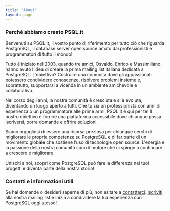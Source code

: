 ```yaml
---
title: "About"
layout: page
---
```


### Perché abbiamo creato PSQL.it

Benvenuti su PSQL.it, il vostro punto di riferimento per tutto ciò che riguarda PostgreSQL, il database server open source amato dai professionisti e programmatori di tutto il mondo!

Tutto è iniziato nel 2003, quando tre amici, Osvaldo, Enrico e Massimiliano, hanno avuto l’idea di creare la prima mailing list italiana dedicata a PostgreSQL. L'obiettivo? Costruire una comunità dove gli appassionati potessero condividere conoscenze, risolvere problemi insieme e, soprattutto, supportarsi a vicenda in un ambiente amichevole e collaborativo.

Nel corso degli anni, la nostra comunità è cresciuta e si è evoluta, diventando un luogo aperto a tutti. Che tu sia un professionista con anni di esperienza o un programmatore alle prime armi, PSQL.it è qui per te! Il nostro obiettivo è fornire una piattaforma accessibile dove chiunque possa iscriversi, porre domande e offrire soluzioni.

Siamo orgogliosi di essere una risorsa preziosa per chiunque cerchi di migliorare le proprie competenze su PostgreSQL e di far parte di un movimento globale che sostiene l’uso di tecnologie open source. L'energia e la passione della nostra comunità sono il motore che ci spinge a continuare a crescere e migliorare.

Unisciti a noi, scopri come PostgreSQL può fare la differenza nei tuoi progetti e diventa parte della nostra storia!

### Contatti e informazioni utili

Se hai domande o desideri saperne di più, non esitare a [contattarci](mailto:info@psql.it).
[Iscriviti](https://freelists.org/list/postgresql-it) alla nostra mailing list e inizia a condividere la tua esperienza con PostgreSQL oggi stesso!
